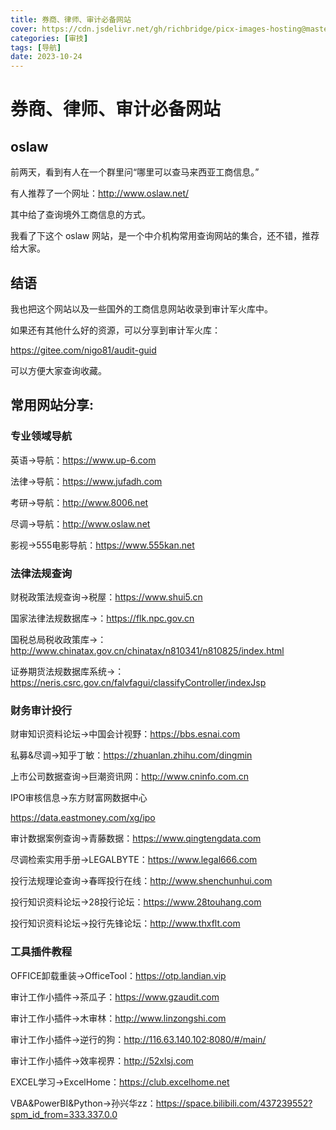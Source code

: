 ```yaml
---
title: 券商、律师、审计必备网站
cover: https://cdn.jsdelivr.net/gh/richbridge/picx-images-hosting@master/thumbnail/审技.jpg
categories: [审技]
tags: [导航]
date: 2023-10-24
---
```

# 券商、律师、审计必备网站

## oslaw 

前两天，看到有人在一个群里问“哪里可以查马来西亚工商信息。”

有人推荐了一个网址：<http://www.oslaw.net/>

其中给了查询境外工商信息的方式。

我看了下这个 oslaw 网站，是一个中介机构常用查询网站的集合，还不错，推荐给大家。

## 结语

我也把这个网站以及一些国外的工商信息网站收录到审计军火库中。

如果还有其他什么好的资源，可以分享到审计军火库：

<https://gitee.com/nigo81/audit-guid>

可以方便大家查询收藏。

## 常用网站分享:

### 专业领域导航

英语->导航：https://www.up-6.com

法律->导航：https://www.jufadh.com

考研->导航：http://www.8006.net

尽调->导航：http://www.oslaw.net

影视->555电影导航：https://www.555kan.net

### 法律法规查询

财税政策法规查询->税屋：https://www.shui5.cn

国家法律法规数据库->：https://flk.npc.gov.cn

国税总局税收政策库->：http://www.chinatax.gov.cn/chinatax/n810341/n810825/index.html

证券期货法规数据库系统->：https://neris.csrc.gov.cn/falvfagui/classifyController/indexJsp

### 财务审计投行

财审知识资料论坛->中国会计视野：https://bbs.esnai.com

私募&尽调->知乎丁敏：https://zhuanlan.zhihu.com/dingmin

上市公司数据查询->巨潮资讯网：http://www.cninfo.com.cn

IPO审核信息->东方财富网数据中心

https://data.eastmoney.com/xg/ipo

审计数据案例查询->青藤数据：https://www.qingtengdata.com

尽调检索实用手册->LEGALBYTE：https://www.legal666.com

投行法规理论查询->春晖投行在线：http://www.shenchunhui.com

投行知识资料论坛->28投行论坛：https://www.28touhang.com

投行知识资料论坛->投行先锋论坛：http://www.thxflt.com

### 工具插件教程

OFFICE卸载重装->OfficeTool：https://otp.landian.vip

审计工作小插件->茶瓜子：https://www.gzaudit.com

审计工作小插件->木审林：http://www.linzongshi.com

审计工作小插件->逆行的狗：http://116.63.140.102:8080/#/main/

审计工作小插件->效率视界：http://52xlsj.com

EXCEL学习->ExcelHome：https://club.excelhome.net

VBA&PowerBI&Python->孙兴华zz：https://space.bilibili.com/437239552?spm_id_from=333.337.0.0

